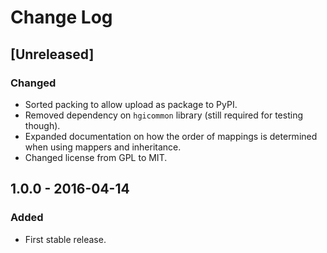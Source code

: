 # Change Log
## [Unreleased]
### Changed
- Sorted packing to allow upload as package to PyPI.
- Removed dependency on `hgicommon` library (still required for testing though).
- Expanded documentation on how the order of mappings is determined when using mappers and inheritance.
- Changed license from GPL to MIT.

## 1.0.0 - 2016-04-14
### Added
- First stable release.
